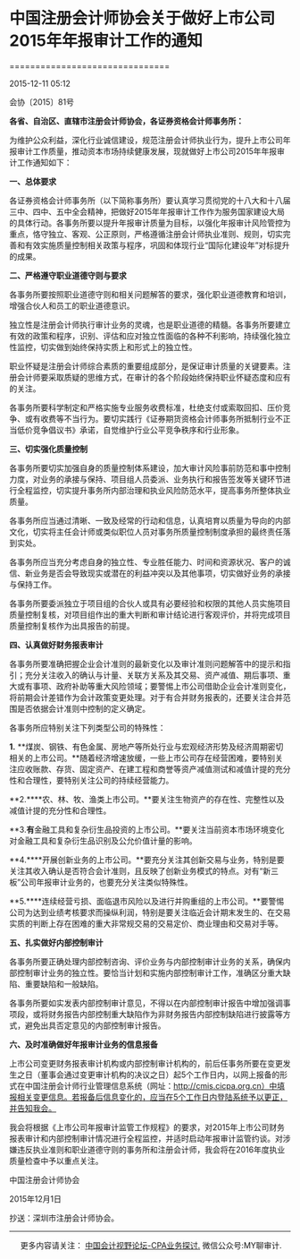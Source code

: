 ﻿# 中国注册会计师协会关于做好上市公司2015年年报审计工作的通知
===============================

2015-12-11 05:12

会协〔2015〕81号

**各省、自治区、直辖市注册会计师协会，各证券资格会计师事务所：**

为维护公众利益，深化行业诚信建设，规范注册会计师执业行为，提升上市公司年报审计工作质量，推动资本市场持续健康发展，现就做好上市公司2015年年报审计工作通知如下：

**一、总体要求**

各证券资格会计师事务所（以下简称事务所）要认真学习贯彻党的十八大和十八届三中、四中、五中全会精神，把做好2015年年报审计工作作为服务国家建设大局的具体行动。各事务所要以提升年报审计质量为目标，以强化年报审计风险管控为重点，恪守独立、客观、公正原则，严格遵循注册会计师执业准则、规则，切实完善和有效实施质量控制相关政策与程序，巩固和体现行业“国际化建设年”对标提升的成果。

**二、严格遵守职业道德守则与要求**

各事务所要按照职业道德守则和相关问题解答的要求，强化职业道德教育和培训，增强合伙人和员工的职业道德意识。

独立性是注册会计师执行审计业务的灵魂，也是职业道德的精髓。各事务所要建立有效的政策和程序，识别、评估和应对独立性面临的各种不利影响，持续强化独立性监控，切实做到始终保持实质上和形式上的独立性。

职业怀疑是注册会计师综合素质的重要组成部分，是保证审计质量的关键要素。注册会计师要采取质疑的思维方式，在审计的各个阶段始终保持职业怀疑态度和应有的关注。

各事务所要科学制定和严格实施专业服务收费标准，杜绝支付或索取回扣、压价竞争、或有收费等不当行为。要切实践行《证券期货资格会计师事务所抵制行业不正当低价竞争倡议书》承诺，自觉维护行业公平竞争秩序和行业形象。

**三、切实强化质量控制**

各事务所要切实加强自身的质量控制体系建设，加大审计风险事前防范和事中控制力度，对业务的承接与保持、项目组人员委派、业务执行和报告签发等关键环节进行全程监控，切实提升事务所内部治理和执业风险防范水平，提高事务所整体执业质量。

各事务所应当通过清晰、一致及经常的行动和信息，认真培育以质量为导向的内部文化，切实将主任会计师或类似职位人员对事务所质量控制制度承担的最终责任落到实处。

各事务所应当充分考虑自身的独立性、专业胜任能力、时间和资源状况、客户的诚信、新业务是否会导致现实或潜在的利益冲突以及其他事项，切实做好业务的承接与保持工作。

各事务所要委派独立于项目组的合伙人或具有必要经验和权限的其他人员实施项目质量控制复核，对项目组作出的重大判断和审计结论进行客观评价，并将完成项目质量控制复核作为出具报告的前提。

**四、认真做好财务报表审计**

各事务所要准确把握企业会计准则的最新变化以及审计准则问题解答中的提示和指引；充分关注收入的确认与计量、关联方关系及其交易、资产减值、期后事项、重大或有事项、政府补助等重大风险领域；要警惕上市公司借助企业会计准则变化，将前期会计差错作为会计政策变更处理。对于有合并财务报表的，还要关注合并范围是否依据会计准则中控制的定义确定。

各事务所应特别关注下列类型公司的特殊性：

**1.** **煤炭、钢铁、有色金属、房地产等所处行业与宏观经济形势及经济周期密切相关的上市公司。**随着经济增速放缓，一些上市公司存在经营困难，要特别关注应收账款、存货、固定资产、在建工程和商誉等资产减值测试和减值计提的充分性和合理性，要特别关注公司的持续经营能力。

**2.****农、林、牧、渔类上市公司。**要关注生物资产的存在性、完整性以及减值计提的充分性和合理性。

**3.****有****金融工具和复杂衍生品投资的上市公司。**要关注当前资本市场环境变化对金融工具和复杂衍生品识别及公允价值计量的影响。

**4.****开展创新业务的上市公司。**要充分关注其创新交易与业务，特别是要关注其收入确认是否符合会计准则，且反映了创新业务模式的特点。对有“新三板”公司年报审计业务的，也要充分关注类似特殊性。

**5.****连续经营亏损、面临退市风险以及进行并购重组的上市公司。**要警惕公司为达到业绩考核要求而操纵利润，特别是要关注临近会计期末发生的、在交易实质的判断上存在困难的重大非常规交易的交易定价、商业理由和交易对手等。

**五、扎实做好内部控制审计**

各事务所要正确处理内部控制咨询、评价业务与内部控制审计业务的关系，确保内部控制审计业务的独立性。要恰当计划和实施内部控制审计工作，准确区分重大缺陷、重要缺陷和一般缺陷。

各事务所要如实发表内部控制审计意见，不得以在内部控制审计报告中增加强调事项段，或将财务报告内部控制重大缺陷作为非财务报告内部控制缺陷进行披露等方式，避免出具否定意见的内部控制审计报告。

**六、及时准确做好年报审计业务的信息报备**

上市公司变更财务报表审计机构或内部控制审计机构的，前后任事务所要在变更发生之日（董事会通过变更审计机构的决议之日）起5个工作日内，以网上报备的形式在中国注册会计师行业管理信息系统（网址：http://cmis.cicpa.org.cn）中填报相关变更信息。若报备后信息变化的，应当在5个工作日内登陆系统予以更正，并告知我会。

我会将根据《上市公司年报审计监管工作规程》的要求，对2015年上市公司财务报表审计和内部控制审计情况进行全程监控，并适时启动年报审计监管约谈。对涉嫌违反执业准则和职业道德守则的事务所和注册会计师，我会将在2016年度执业质量检查中予以重点关注。

中国注册会计师协会

2015年12月1日

抄送：深圳市注册会计师协会。

* * *

     更多内容请关注： [中国会计视野论坛-CPA业务探讨.](https://bbs.esnai.com/thread-5354530-1-3.html) 微信公众号:MY聊审计.